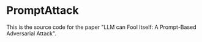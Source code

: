 # PromptAttack
This is the source code for the paper "LLM can Fool Itself: A Prompt-Based Adversarial Attack".
